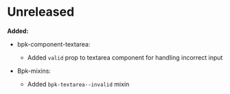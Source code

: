 # Unreleased

**Added:**
- bpk-component-textarea:
  - Added `valid` prop to textarea component for handling incorrect input

- Bpk-mixins:
  - Added `bpk-textarea--invalid` mixin
